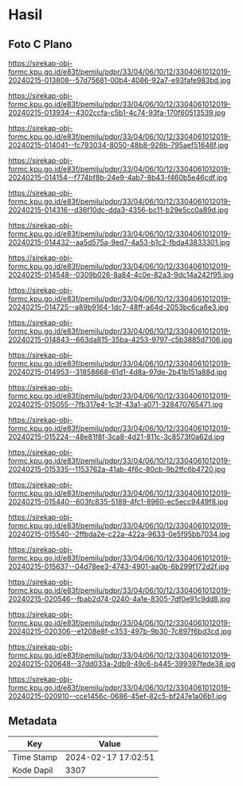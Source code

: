 # Hasil

## Foto C Plano

https://sirekap-obj-formc.kpu.go.id/e83f/pemilu/pdpr/33/04/06/10/12/3304061012019-20240215-013808--57d75681-00b4-4086-92a7-e93fafe983bd.jpg

https://sirekap-obj-formc.kpu.go.id/e83f/pemilu/pdpr/33/04/06/10/12/3304061012019-20240215-013934--4302ccfa-c5b1-4c74-93fa-170f60513539.jpg

https://sirekap-obj-formc.kpu.go.id/e83f/pemilu/pdpr/33/04/06/10/12/3304061012019-20240215-014041--fc793034-8050-48b8-926b-795aef51646f.jpg

https://sirekap-obj-formc.kpu.go.id/e83f/pemilu/pdpr/33/04/06/10/12/3304061012019-20240215-014154--f774bf8b-24e9-4ab7-8b43-f460b5e46cdf.jpg

https://sirekap-obj-formc.kpu.go.id/e83f/pemilu/pdpr/33/04/06/10/12/3304061012019-20240215-014316--d36f10dc-dda3-4356-bc11-b29e5cc0a89d.jpg

https://sirekap-obj-formc.kpu.go.id/e83f/pemilu/pdpr/33/04/06/10/12/3304061012019-20240215-014432--aa5d575a-9ed7-4a53-b1c2-fbda43833301.jpg

https://sirekap-obj-formc.kpu.go.id/e83f/pemilu/pdpr/33/04/06/10/12/3304061012019-20240215-014548--0309b026-8a84-4c0e-82a3-9dc14a242f95.jpg

https://sirekap-obj-formc.kpu.go.id/e83f/pemilu/pdpr/33/04/06/10/12/3304061012019-20240215-014725--a89b9164-1dc7-48ff-a64d-2053bc6ca6e3.jpg

https://sirekap-obj-formc.kpu.go.id/e83f/pemilu/pdpr/33/04/06/10/12/3304061012019-20240215-014843--663da815-35ba-4253-9797-c5b3885d7106.jpg

https://sirekap-obj-formc.kpu.go.id/e83f/pemilu/pdpr/33/04/06/10/12/3304061012019-20240215-014953--31858668-61d1-4d8a-97de-2b41b151a88d.jpg

https://sirekap-obj-formc.kpu.go.id/e83f/pemilu/pdpr/33/04/06/10/12/3304061012019-20240215-015055--7fb317e4-1c3f-43a1-a071-328470765471.jpg

https://sirekap-obj-formc.kpu.go.id/e83f/pemilu/pdpr/33/04/06/10/12/3304061012019-20240215-015224--48e81f8f-3ca8-4d21-811c-3c8573f0a62d.jpg

https://sirekap-obj-formc.kpu.go.id/e83f/pemilu/pdpr/33/04/06/10/12/3304061012019-20240215-015335--1153762a-41ab-4f6c-80cb-9b2ffc6b4720.jpg

https://sirekap-obj-formc.kpu.go.id/e83f/pemilu/pdpr/33/04/06/10/12/3304061012019-20240215-015440--603fc835-5189-4fc1-8960-ec5ecc9449f8.jpg

https://sirekap-obj-formc.kpu.go.id/e83f/pemilu/pdpr/33/04/06/10/12/3304061012019-20240215-015540--2ffbda2e-c22a-422a-9633-0e5f95bb7034.jpg

https://sirekap-obj-formc.kpu.go.id/e83f/pemilu/pdpr/33/04/06/10/12/3304061012019-20240215-015637--04d78ee3-4743-4901-aa0b-6b299f172d2f.jpg

https://sirekap-obj-formc.kpu.go.id/e83f/pemilu/pdpr/33/04/06/10/12/3304061012019-20240215-020546--fbab2d74-0240-4a1e-8305-7df0e91c9dd8.jpg

https://sirekap-obj-formc.kpu.go.id/e83f/pemilu/pdpr/33/04/06/10/12/3304061012019-20240215-020306--e1208e8f-c353-497b-9b30-7c897f6bd3cd.jpg

https://sirekap-obj-formc.kpu.go.id/e83f/pemilu/pdpr/33/04/06/10/12/3304061012019-20240215-020648--37dd033a-2db9-49c6-b445-399397fede38.jpg

https://sirekap-obj-formc.kpu.go.id/e83f/pemilu/pdpr/33/04/06/10/12/3304061012019-20240215-020910--cce1456c-0686-45ef-82c5-bf247e1a06b1.jpg


## Metadata

| Key        | Value               |
| ---------- | ------------------- |
| Time Stamp | 2024-02-17 17:02:51 |
| Kode Dapil | 3307                |



